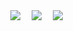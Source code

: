 <div align="center">

  <div align="center">
    <a href="https://space.eyescode.top/"><img src="https://img.shields.io/badge/Website-博客-blue" /></a>&emsp;
    <a href="https://space.bilibili.com/628340506/"><img src="https://img.shields.io/badge/Bilibili-B站-ff69b4" /></a>&emsp;
    <a href="https://blog.csdn.net/tongkongyu/"><img src="https://img.shields.io/badge/CSDN-论坛-c32136" /></a>&emsp;
  </div>

</div>
